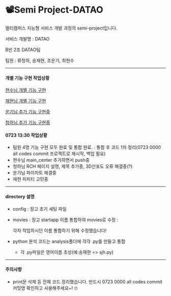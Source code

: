 # 📽Semi Project-DATAO

멀티캠퍼스 지능형 서비스 개발 과정의 semi-project입니다.

서비스 개발명 : DATAO

B반 2조 DATAO팀

팀원 : 류청하, 송재현, 조운기, 최현수

---

#### 개별 기능 구현 작업상황

[현수님 개별 기능 구현](https://github.com/hakdj/teamproject1)

[재현님 개별 기능 구현](https://github.com/Songgplant/teamproject1)

[운기님 추가 기능 구현중](https://github.com/woonkiCHO/dashboard)

[청하님 추가 기능 구현중](https://github.com/taruun0823/teamprojects3)



#### 0723 13:30 작업상황

- 팀원 4명 기능 구현 모두 완료 및 통합 완료. : 통합 후 코드 1차 정리(0723 0000 all codes commit 프로젝트로 재시작, 백업 필요)
- 현수님 main_center 추가하면서 push중
- 청하님 RCH 페이지 설명, 제목 추가중, 3D산포도 오류 해결중(?)
- 운기님 파이차트 해결중
- 재현 피피티 고민중

---

#### directory 설명

- config : 장고 초기 세팅 파일

- movies : 장고 startapp 이름 통합하여 movies로 수정 :

  각자 작업하시던 이름 통합하기 위해 수정했습니다! 

- python 분석 코드는 analysis폴더에 각각 .py를 만들고 통합

  - 각 .py파일은 영어이름 초성(예:송재현 => sjh.py)

---


#### 주의사항

- print문 삭제 등 전체 코드 정리했습니다. 반드시 0723 0000 all codes commit 커밋명 확인하고 사용해주세요~! 🙄